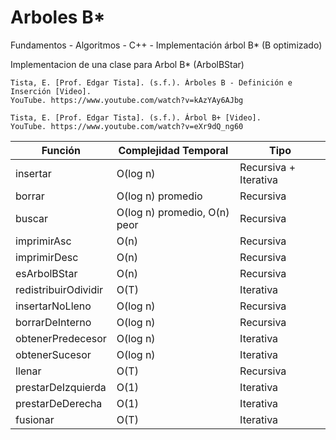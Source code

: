 # Arboles B*
Fundamentos - Algoritmos - C++ - Implementación árbol B* (B optimizado)

Implementacion de una clase para Arbol B* (ArbolBStar)

    Tista, E. [Prof. Edgar Tista]. (s.f.). Árboles B - Definición e Inserción [Video].
    YouTube. https://www.youtube.com/watch?v=kAzYAy6AJbg

    Tista, E. [Prof. Edgar Tista]. (s.f.). Árbol B+ [Video].
    YouTube. https://www.youtube.com/watch?v=eXr9dQ_ng60


| Función                   | Complejidad Temporal         | Tipo        |
|---------------------------|------------------------------|-------------|
| insertar                  | O(log n)                     | Recursiva + Iterativa |
| borrar                    | O(log n) promedio            | Recursiva   |
| buscar                    | O(log n) promedio, O(n) peor | Recursiva   |
| imprimirAsc               | O(n)                         | Recursiva   |
| imprimirDesc              | O(n)                         | Recursiva   |
| esArbolBStar              | O(n)                         | Recursiva   |
| redistribuirOdividir      | O(T)                         | Iterativa   |
| insertarNoLleno           | O(log n)                     | Recursiva   |
| borrarDeInterno           | O(log n)                     | Recursiva   |
| obtenerPredecesor         | O(log n)                     | Iterativa   |
| obtenerSucesor            | O(log n)                     | Iterativa   |
| llenar                    | O(T)                         | Recursiva   |
| prestarDeIzquierda        | O(1)                         | Iterativa   |
| prestarDeDerecha          | O(1)                         | Iterativa   |
| fusionar                  | O(T)                         | Iterativa   |

